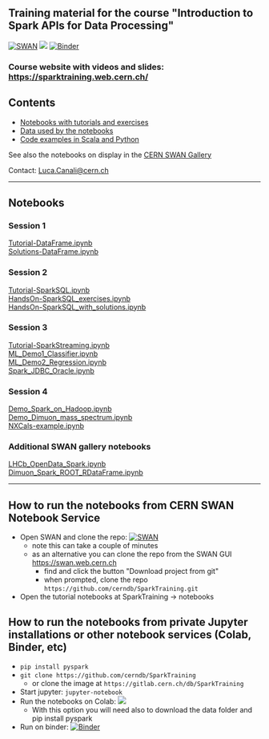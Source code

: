 ## Training material for the course "Introduction to Spark APIs for Data Processing"

[![SWAN](https://swan.web.cern.ch/sites/swan.web.cern.ch/files/pictures/open_in_swan.svg)](https://cern.ch/swanserver/cgi-bin/go?projurl=https://github.com/cerndb/SparkTraining.git)
[<img src="https://colab.research.google.com/assets/colab-badge.svg">](https://colab.research.google.com/github/cerndb/SparkTraining)
[![Binder](https://mybinder.org/badge_logo.svg)](https://mybinder.org/v2/gh/cerndb/SparkTraining/master)

### Course website with videos and slides: https://sparktraining.web.cern.ch/

## Contents

- [Notebooks with tutorials and exercises](notebooks)
- [Data used by the notebooks](data)
- [Code examples in Scala and Python](code)

See also the notebooks on display in the  [CERN SWAN Gallery](https://swan-gallery.web.cern.ch/apache_spark/)


Contact: Luca.Canali@cern.ch   

---
## Notebooks

### Session 1
[Tutorial-DataFrame.ipynb](notebooks/Tutorial-DataFrame.ipynb)  
[Solutions-DataFrame.ipynb](notebooks/Solutions-DataFrame.ipynb)

### Session 2
[Tutorial-SparkSQL.ipynb](notebooks/Tutorial-SparkSQL.ipynb)  
[HandsOn-SparkSQL_exercises.ipynb](notebooks/HandsOn-SparkSQL_exercises.ipynb)  
[HandsOn-SparkSQL_with_solutions.ipynb](notebooks/HandsOn-SparkSQL_with_solutions.ipynb)    

### Session 3
[Tutorial-SparkStreaming.ipynb](notebooks/Tutorial-SparkStreaming.ipynb)  
[ML_Demo1_Classifier.ipynb](notebooks/ML_Demo1_Classifier.ipynb)  
[ML_Demo2_Regression.ipynb](notebooks/ML_Demo2_Regression.ipynb)  
[Spark_JDBC_Oracle.ipynb](notebooks/Spark_JDBC_Oracle.ipynb)  

### Session 4
[Demo_Spark_on_Hadoop.ipynb](notebooks/Demo_Spark_on_Hadoop.ipynb)  
[Demo_Dimuon_mass_spectrum.ipynb](notebooks/Demo_Dimuon_mass_spectrum.ipynb)    
[NXCals-example.ipynb](notebooks/NXCals-example.ipynb)

### Additional SWAN gallery notebooks
[LHCb_OpenData_Spark.ipynb](notebooks/LHCb_OpenData_Spark.ipynb)  
[Dimuon_Spark_ROOT_RDataFrame.ipynb](notebooks/Dimuon_Spark_ROOT_RDataFrame.ipynb)  

---
## How to run the notebooks from CERN SWAN Notebook Service

- Open SWAN and clone the repo: [![SWAN](https://swan.web.cern.ch/sites/swan.web.cern.ch/files/pictures/open_in_swan.svg)](https://cern.ch/swanserver/cgi-bin/go?projurl=https://github.com/cerndb/SparkTraining.git)
   - note this can take a couple of minutes
   - as an alternative you can clone the repo from the SWAN GUI https://swan.web.cern.ch
     - find and click the button "Download project from git"
     - when prompted, clone the repo `https://github.com/cerndb/SparkTraining.git`
- Open the tutorial notebooks at SparkTraining -> notebooks

## How to run the notebooks from private Jupyter installations or other notebook services (Colab, Binder, etc)

- `pip install pyspark`
- `git clone https://github.com/cerndb/SparkTraining` 
   - or clone the image at `https://gitlab.cern.ch/db/SparkTraining`
- Start jupyter: `jupyter-notebook`
- Run the notebooks on Colab: [<img src="https://colab.research.google.com/assets/colab-badge.svg">](https://colab.research.google.com/github/cerndb/SparkTraining)
  - With this option you will need also to download the data folder and pip install pyspark
- Run on binder: [![Binder](https://mybinder.org/badge_logo.svg)](https://mybinder.org/v2/gh/cerndb/SparkTraining/master)
